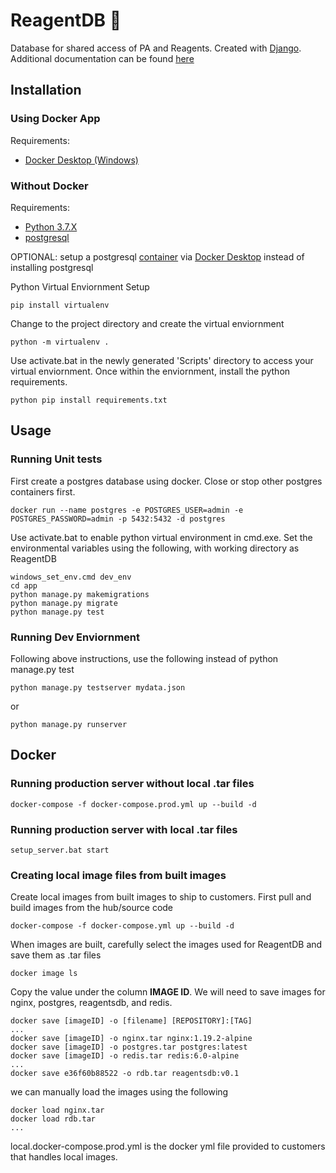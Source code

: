 # ReagentDB :custard:

Database for shared access of PA and Reagents. Created with [Django](https://www.djangoproject.com/). Additional documentation can be found [here](https://docs.google.com/document/d/1FQorW-QdDwtvsyt8JGdymdz8dF_mChPYoJoDqpSbcSg/edit?usp=sharing)

Installation
------------
### Using Docker App
Requirements:
-  [Docker Desktop (Windows)](https://docs.docker.com/docker-for-windows/install/)

### Without Docker
Requirements:
-  [Python 3.7.X](https://www.python.org/downloads/)  
-  [postgresql](https://www.postgresql.org/download/)
  
  OPTIONAL:
    setup a postgresql [container](https://hub.docker.com/_/postgres) via [Docker Desktop](https://docs.docker.com/docker-for-windows/install/) instead of installing postgresql
    
Python Virtual Enviornment Setup
```
pip install virtualenv
```
Change to the project directory and create the virtual enviornment
```
python -m virtualenv .
```
Use activate.bat in the newly generated 'Scripts' directory to access your virtual enviornment. Once within the enviornment, install the python requirements.
```
python pip install requirements.txt
```

Usage
------------
### Running Unit tests
First create a postgres database using docker. Close or stop other postgres containers first.
```
docker run --name postgres -e POSTGRES_USER=admin -e POSTGRES_PASSWORD=admin -p 5432:5432 -d postgres
```
Use activate.bat to enable python virtual environment in cmd.exe. Set the environmental variables using the following, with working directory as ReagentDB
```
windows_set_env.cmd dev_env
cd app
python manage.py makemigrations
python manage.py migrate
python manage.py test
```
### Running Dev Enviornment
Following above instructions, use the following instead of python manage.py test
```
python manage.py testserver mydata.json
```
or
```
python manage.py runserver
```

Docker
------------
### Running production server without local .tar files
```
docker-compose -f docker-compose.prod.yml up --build -d
```

### Running production server with local .tar files
```
setup_server.bat start
```

### Creating local image files from built images
Create local images from built images to ship to customers. First pull and build images from the hub/source code
```
docker-compose -f docker-compose.yml up --build -d
```
When images are built, carefully select the images used for ReagentDB and save them as .tar files
```
docker image ls
```
Copy the value under the column **IMAGE ID**. We will need to save images for nginx, postgres, reagentsdb, and redis.
```
docker save [imageID] -o [filename] [REPOSITORY]:[TAG]
...
docker save [imageID] -o nginx.tar nginx:1.19.2-alpine
docker save [imageID] -o postgres.tar postgres:latest
docker save [imageID] -o redis.tar redis:6.0-alpine
...
docker save e36f60b88522 -o rdb.tar reagentsdb:v0.1
```
we can manually load the images using the following
```
docker load nginx.tar
docker load rdb.tar
...
```
local.docker-compose.prod.yml is the docker yml file provided to customers that handles local images.